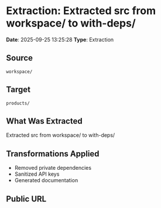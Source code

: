 # Extraction: Extracted src from workspace/ to with-deps/

**Date**: 2025-09-25 13:25:28
**Type**: Extraction

## Source
`workspace/`

## Target
`products/`

## What Was Extracted
Extracted src from workspace/ to with-deps/

## Transformations Applied
- Removed private dependencies
- Sanitized API keys
- Generated documentation

## Public URL


